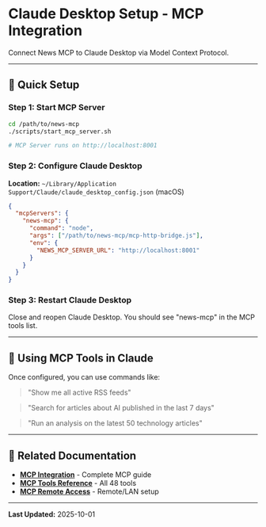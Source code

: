 # Claude Desktop Setup - MCP Integration

Connect News MCP to Claude Desktop via Model Context Protocol.

---

## 🎯 Quick Setup

### Step 1: Start MCP Server

```bash
cd /path/to/news-mcp
./scripts/start_mcp_server.sh

# MCP Server runs on http://localhost:8001
```

### Step 2: Configure Claude Desktop

**Location:** `~/Library/Application Support/Claude/claude_desktop_config.json` (macOS)

```json
{
  "mcpServers": {
    "news-mcp": {
      "command": "node",
      "args": ["/path/to/news-mcp/mcp-http-bridge.js"],
      "env": {
        "NEWS_MCP_SERVER_URL": "http://localhost:8001"
      }
    }
  }
}
```

### Step 3: Restart Claude Desktop

Close and reopen Claude Desktop. You should see "news-mcp" in the MCP tools list.

---

## 🔌 Using MCP Tools in Claude

Once configured, you can use commands like:

> "Show me all active RSS feeds"

> "Search for articles about AI published in the last 7 days"

> "Run an analysis on the latest 50 technology articles"

---

## 🔗 Related Documentation

- **[MCP Integration](MCP-Integration)** - Complete MCP guide
- **[MCP Tools Reference](MCP-Tools-Reference)** - All 48 tools
- **[MCP Remote Access](MCP-Remote-Access)** - Remote/LAN setup

---

**Last Updated:** 2025-10-01

